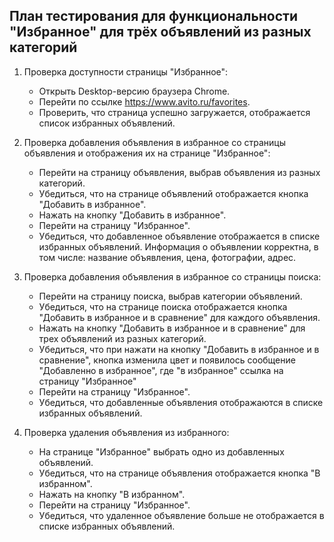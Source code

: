## План тестирования для функциональности "Избранное" для трёх объявлений из разных категорий


1. Проверка доступности страницы "Избранное":
   - Открыть Desktop-версию браузера Chrome.
   - Перейти по ссылке https://www.avito.ru/favorites.
   - Проверить, что страница успешно загружается, отображается список избранных объявлений.

2. Проверка добавления объявления в избранное со страницы объявления и отображения их на странице "Избранное":
   - Перейти на страницу объявления, выбрав объявления из разных категорий.
   - Убедиться, что на странице объявлений отображается кнопка "Добавить в избранное".
   - Нажать на кнопку "Добавить в избранное".
   - Перейти на страницу "Избранное".
   - Убедиться, что добавленное объявление отображается в списке избранных объявлений. Информация о объявлении корректна, в том числе: название объявления, цена, фотографии, адрес.

3. Проверка добавления объявления в избранное со страницы поиска:
   - Перейти на страницу поиска, выбрав категории объявлений.
   - Убедиться, что на странице поиска отображается кнопка "Добавить в избранное и в сравнение" для каждого объявления.
   - Нажать на кнопку "Добавить в избранное и в сравнение" для трех объявлений из разных категорий.
   - Убедиться, что при нажати на кнопку "Добавить в избранное и в сравнение", кнопка изменила цвет и появилось сообщение "Добавленно в избранное", где "в избранное" ссылка на страницу "Избранное"
   - Перейти на страницу "Избранное".
   - Убедиться, что добавленные объявления отображаются в списке избранных объявлений.

4. Проверка удаления объявления из избранного:
   - На странице "Избранное" выбрать одно из добавленных объявлений.
   - Убедиться, что на странице объявления отображается кнопка "В избранном".
   - Нажать на кнопку "В избранном".
   - Перейти на страницу "Избранное".
   - Убедиться, что удаленное объявление больше не отображается в списке избранных объявлений.
